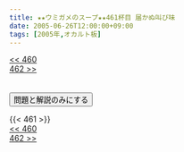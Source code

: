 ```yaml
---
title: ★★ウミガメのスープ★★461杯目 届かぬ叫び味
date: 2005-06-26T12:00:00+09:00
tags: [2005年,オカルト板]
---
```

<div class="th_left"><a href="../460"><< 460</a></div>
<div class="th_right"><a href="../462">462 >></a></div>
<br><br>
<script src="../../js/cupsoup.js"></script>
<form>
<input type="button" value="問題と解説のみにする" onClick="toggleCupsoup()">
</form>
{{< 461 >}}
<div class="th_left"><a href="../460"><< 460</a></div>
<div class="th_right"><a href="../462">462 >></a></div>